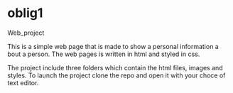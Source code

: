 # oblig1
Web_project

This is a simple web page that is made to show a personal information a bout a person. The web pages is written in html and styled in css. 

The project include three folders which contain the html files, images and styles. To launch the project clone the repo and open it with your choce of text editor. 
